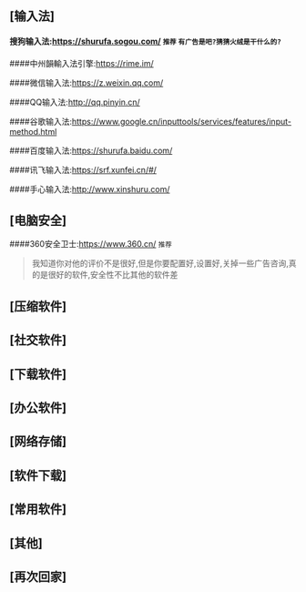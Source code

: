 



## **[输入法]**

 #### 搜狗输入法:https://shurufa.sogou.com/ `推荐` `有广告是吧?猜猜火绒是干什么的?`<br>
 
####中州韻輸入法引擎:https://rime.im/<br>

####微信输入法:https://z.weixin.qq.com/<br>

####QQ输入法:http://qq.pinyin.cn/<br>

####谷歌输入法:https://www.google.cn/inputtools/services/features/input-method.html<br>

####百度输入法:https://shurufa.baidu.com/<br>

####讯飞输入法:https://srf.xunfei.cn/#/<br>

####手心输入法:http://www.xinshuru.com/<br>


## **[电脑安全]**
 ####360安全卫士:https://www.360.cn/  `推荐` 
 >我知道你对他的评价不是很好,但是你要配置好,设置好,关掉一些广告咨询,真的是很好的软件,安全性不比其他的软件差


## **[压缩软件]**

## **[社交软件]**

## **[下载软件]**

## **[办公软件]**

## **[网络存储]**

## **[软件下载]**

## **[常用软件]**

## **[其他]**

## **[再次回家]**

